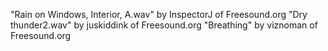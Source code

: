 "Rain on Windows, Interior, A.wav" by InspectorJ of Freesound.org
"Dry thunder2.wav" by juskiddink of Freesound.org
"Breathing" by viznoman of Freesound.org
